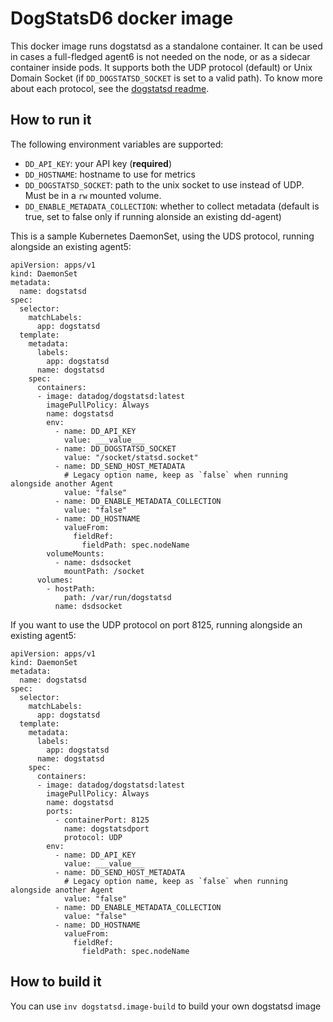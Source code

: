 # DogStatsD6 docker image

This docker image runs dogstatsd as a standalone container. It can be used in cases a full-fledged agent6 is not needed on the node, or as a sidecar container inside pods. It supports both the UDP protocol (default) or Unix Domain Socket (if `DD_DOGSTATSD_SOCKET` is set to a valid path). To know more about each protocol, see the [dogstatsd readme](../../../cmd/dogstatsd/README.md).

## How to run it

The following environment variables are supported:

  - `DD_API_KEY`: your API key (**required**)
  - `DD_HOSTNAME`: hostname to use for metrics
  - `DD_DOGSTATSD_SOCKET`: path to the unix socket to use instead of UDP. Must be in a `rw` mounted volume.
  - `DD_ENABLE_METADATA_COLLECTION`: whether to collect metadata (default is true, set to false only if running alonside an existing dd-agent)

This is a sample Kubernetes DaemonSet, using the UDS protocol, running alongside an existing agent5:

```
apiVersion: apps/v1
kind: DaemonSet
metadata:
  name: dogstatsd
spec:
  selector:
    matchLabels:
      app: dogstatsd
  template:
    metadata:
      labels:
        app: dogstatsd
      name: dogstatsd
    spec:
      containers:
      - image: datadog/dogstatsd:latest
        imagePullPolicy: Always
        name: dogstatsd
        env:
          - name: DD_API_KEY
            value: ___value___
          - name: DD_DOGSTATSD_SOCKET
            value: "/socket/statsd.socket"
          - name: DD_SEND_HOST_METADATA
            # Legacy option name, keep as `false` when running alongside another Agent 
            value: "false"
          - name: DD_ENABLE_METADATA_COLLECTION
            value: "false"
          - name: DD_HOSTNAME
            valueFrom:
              fieldRef:
                fieldPath: spec.nodeName
        volumeMounts:
          - name: dsdsocket
            mountPath: /socket
      volumes:
        - hostPath:
            path: /var/run/dogstatsd
          name: dsdsocket
```

If you want to use the UDP protocol on port 8125, running alongside an existing agent5:

```
apiVersion: apps/v1
kind: DaemonSet
metadata:
  name: dogstatsd
spec:
  selector:
    matchLabels:
      app: dogstatsd
  template:
    metadata:
      labels:
        app: dogstatsd
      name: dogstatsd
    spec:
      containers:
      - image: datadog/dogstatsd:latest
        imagePullPolicy: Always
        name: dogstatsd
        ports:
          - containerPort: 8125
            name: dogstatsdport
            protocol: UDP
        env:
          - name: DD_API_KEY
            value: ___value___
          - name: DD_SEND_HOST_METADATA
            # Legacy option name, keep as `false` when running alongside another Agent 
            value: "false"
          - name: DD_ENABLE_METADATA_COLLECTION
            value: "false"
          - name: DD_HOSTNAME
            valueFrom:
              fieldRef:
                fieldPath: spec.nodeName
```

## How to build it

You can use `inv dogstatsd.image-build` to build your own dogstatsd image
